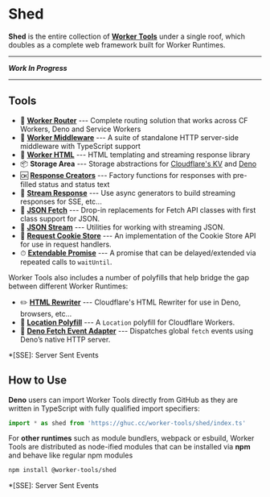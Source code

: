 # Shed
__Shed__ is the entire collection of [__Worker Tools__](https://workers.tools) under a single roof, which doubles as a complete web framework built for Worker Runtimes.

***

___Work In Progress___

***

## Tools
- 🧭 [__Worker Router__][router] --- Complete routing solution that works across CF Workers, Deno and Service Workers
- 🔋 [__Worker Middleware__][middleware] --- A suite of standalone HTTP server-side middleware with TypeScript support
- 📄 [__Worker HTML__][html] --- HTML templating and streaming response library
- 📦 __Storage Area__ --- Storage abstractions for [Cloudflare's KV][cloudflare-kv-storage] and [Deno][deno-kv-storage]
- 🆗 [__Response Creators__][response-creators] --- Factory functions for responses with pre-filled status and status text
- 🎏 [__Stream Response__][stream-response] --- Use async generators to build streaming responses for SSE, etc...
- 🥏 [__JSON Fetch__][json-fetch] --- Drop-in replacements for Fetch API classes with first class support for JSON.
- 🦑 [__JSON Stream__][json-stream] --- Utilities for working with streaming JSON.
- 🍪 [__Request Cookie Store__][request-cookie-store] --- An implementation of the Cookie Store API for use in request handlers.
- ⏱ [__Extendable Promise__][extendable-promise] --- A promise that can be delayed/extended via repeated calls to `waitUntil`.
<!-- - 🍪 [__Signed Cookie Store__][signed-cookie-store] --- An implementation of the Cookie Store API for use in request handlers. -->
<!-- - 🍪 [__Encrypted Cookie Store__][encrypted-cookie-store] --- An implementation of the Cookie Store API for use in request handlers. -->
<!-- - ⏱ [__Resolvable Promise__][resolvable-promise] --- A promise that is resolvable or rejectable after it was created. -->

Worker Tools also includes a number of polyfills that help bridge the gap between different Worker Runtimes:
- ✏️ [__HTML Rewriter__][html-rewriter] --- Cloudflare's HTML Rewriter for use in Deno, browsers, etc...
- 📍 [__Location Polyfill__][location-polyfill] --- A `Location` polyfill for Cloudflare Workers.
- 🦕 [__Deno Fetch Event Adapter__][deno-fetch-event-adapter] --- Dispatches global `fetch` events using Deno’s native HTTP server.

[router]: https://workers.tools/router
[middleware]: https://workers.tools/middleware
[html]: https://workers.tools/html
[cloudflare-kv-storage]: https://workers.tools/cloudflare-kv-storage
[deno-kv-storage]: https://workers.tools/deno-kv-storage
[response-creators]: https://workers.tools/response-creators
[stream-response]: https://workers.tools/stream-response
[json-fetch]: https://workers.tools/json-fetch
[json-stream]: https://workers.tools/json-stream
[request-cookie-store]: https://workers.tools/request-cookie-store
[extendable-promise]: https://workers.tools/extendable-promise
[html-rewriter]: https://workers.tools/html-rewriter
[location-polyfill]: https://workers.tools/location-polyfill
[deno-fetch-event-adapter]: https://workers.tools/deno-fetch-event-adapter
[signed-cookie-store]: https://workers.tools/signed-cookie-store
[encrypted-cookie-store]: https://workers.tools/encrypted-cookie-store
[resolvable-promise]: https://workers.tools/resolvable-promise

*[SSE]: Server Sent Events


## How to Use
__Deno__ users can import Worker Tools directly from GitHub as they are written in TypeScript with fully qualified import specifiers:

```js
import * as shed from 'https://ghuc.cc/worker-tools/shed/index.ts'
```

For __other runtimes__ such as module bundlers, webpack or esbuild, Worker Tools are distributed as node-ified modules that can be installed via __npm__ and behave like regular npm modules

```sh
npm install @worker-tools/shed
```


*[SSE]: Server Sent Events
